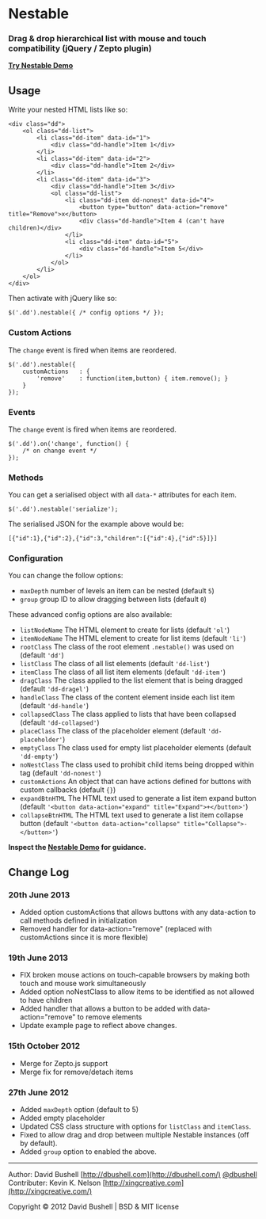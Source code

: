 Nestable
========

### Drag & drop hierarchical list with mouse and touch compatibility (jQuery / Zepto plugin)

[**Try Nestable Demo**](https://rawgithub.com/kevinknelson/Nestable/master/index.html)

## Usage

Write your nested HTML lists like so:

    <div class="dd">
        <ol class="dd-list">
            <li class="dd-item" data-id="1">
                <div class="dd-handle">Item 1</div>
            </li>
            <li class="dd-item" data-id="2">
                <div class="dd-handle">Item 2</div>
            </li>
            <li class="dd-item" data-id="3">
                <div class="dd-handle">Item 3</div>
                <ol class="dd-list">
                    <li class="dd-item dd-nonest" data-id="4">
                    	<button type="button" data-action="remove" title="Remove">x</button>
                        <div class="dd-handle">Item 4 (can't have children)</div>
                    </li>
                    <li class="dd-item" data-id="5">
                        <div class="dd-handle">Item 5</div>
                    </li>
                </ol>
            </li>
        </ol>
    </div>

Then activate with jQuery like so:

    $('.dd').nestable({ /* config options */ });

### Custom Actions

The `change` event is fired when items are reordered.

    $('.dd').nestable({
		customActions   : {
			'remove'    : function(item,button) { item.remove(); }
		}
    });

### Events

The `change` event is fired when items are reordered.

    $('.dd').on('change', function() {
        /* on change event */
    });

### Methods

You can get a serialised object with all `data-*` attributes for each item.

    $('.dd').nestable('serialize');

The serialised JSON for the example above would be:

    [{"id":1},{"id":2},{"id":3,"children":[{"id":4},{"id":5}]}]

### Configuration

You can change the follow options:

* `maxDepth` number of levels an item can be nested (default `5`)
* `group` group ID to allow dragging between lists (default `0`)

These advanced config options are also available:

* `listNodeName` The HTML element to create for lists (default `'ol'`)
* `itemNodeName` The HTML element to create for list items (default `'li'`)
* `rootClass` The class of the root element `.nestable()` was used on (default `'dd'`)
* `listClass` The class of all list elements (default `'dd-list'`)
* `itemClass` The class of all list item elements (default `'dd-item'`)
* `dragClass` The class applied to the list element that is being dragged (default `'dd-dragel'`)
* `handleClass` The class of the content element inside each list item (default `'dd-handle'`)
* `collapsedClass` The class applied to lists that have been collapsed (default `'dd-collapsed'`)
* `placeClass` The class of the placeholder element (default `'dd-placeholder'`)
* `emptyClass` The class used for empty list placeholder elements (default `'dd-empty'`)
* `noNestClass` The class used to prohibit child items being dropped within tag (default `'dd-nonest'`)
* `customActions` An object that can have actions defined for buttons with custom callbacks (default `{}`)
* `expandBtnHTML` The HTML text used to generate a list item expand button (default `'<button data-action="expand" title="Expand">+</button>'`)
* `collapseBtnHTML` The HTML text used to generate a list item collapse button (default `'<button data-action="collapse" title="Collapse">-</button>'`)

**Inspect the [Nestable Demo](https://rawgithub.com/kevinknelson/Nestable/master/index.html) for guidance.**

## Change Log

### 20th June 2013

* Added option customActions that allows buttons with any data-action to call methods defined in initialization
* Removed handler for data-action="remove" (replaced with customActions since it is more flexible)

### 19th June 2013

* FIX broken mouse actions on touch-capable browsers by making both touch and mouse work simultaneously
* Added option noNestClass to allow items to be identified as not allowed to have children
* Added handler that allows a button to be added with data-action="remove" to remove elements
* Update example page to reflect above changes.

### 15th October 2012

* Merge for Zepto.js support
* Merge fix for remove/detach items

### 27th June 2012

* Added `maxDepth` option (default to 5)
* Added empty placeholder
* Updated CSS class structure with options for `listClass` and `itemClass`.
* Fixed to allow drag and drop between multiple Nestable instances (off by default).
* Added `group` option to enabled the above.

* * *

Author: David Bushell [http://dbushell.com](http://dbushell.com/) [@dbushell](http://twitter.com/dbushell/)
Contributer: Kevin K. Nelson [http://xingcreative.com](http://xingcreative.com/)

Copyright © 2012 David Bushell | BSD & MIT license
